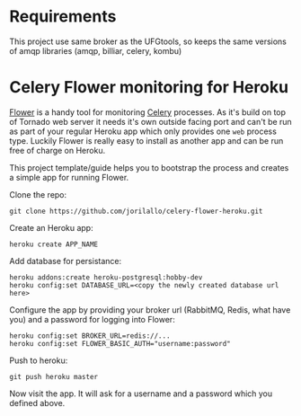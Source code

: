 Requirements
============
This project use same broker as the UFGtools,
so keeps the same versions of amqp libraries (amqp, billiar, celery, kombu)


Celery Flower monitoring for Heroku
===================================

[Flower](https://github.com/mher/flower/) is a handy tool for monitoring [Celery](http://www.celeryproject.org/) processes. As it's build on top of Tornado web server it needs it's own outside facing port and can't be run as part of your regular Heroku app which only provides one ```web``` process type. Luckily Flower is really easy to install as another app and can be run free of charge on Heroku.

This project template/guide helps you to bootstrap the process and creates a simple app for running Flower.

Clone the repo:

    git clone https://github.com/jorilallo/celery-flower-heroku.git

Create an Heroku app:

    heroku create APP_NAME

Add database for persistance:

    heroku addons:create heroku-postgresql:hobby-dev
    heroku config:set DATABASE_URL=<copy the newly created database url here>

Configure the app by providing your broker url (RabbitMQ, Redis, what have you) and a password for logging into Flower:

    heroku config:set BROKER_URL=redis://...
    heroku config:set FLOWER_BASIC_AUTH="username:password"

Push to heroku:

    git push heroku master

Now visit the app. It will ask for a username and a password which you defined above.
